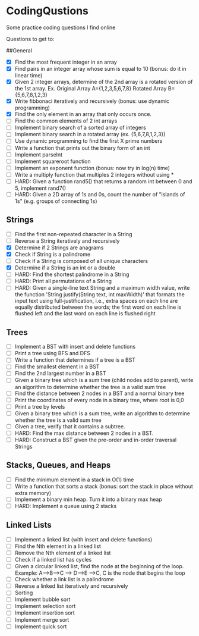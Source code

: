 # CodingQustions

Some practice coding questions I find online

Questions to get to:

##General
- [x] Find the most frequent integer in an array
- [x] Find pairs in an integer array whose sum is equal to 10 (bonus: do it in linear time)
- [x] Given 2 integer arrays, determine of the 2nd array is a rotated version of the 1st array. Ex. Original Array A={1,2,3,5,6,7,8} Rotated Array B={5,6,7,8,1,2,3}
- [x] Write fibbonaci iteratively and recursively (bonus: use dynamic programming)
- [x] Find the only element in an array that only occurs once.
- [ ] Find the common elements of 2 int arrays
- [ ] Implement binary search of a sorted array of integers
- [ ] Implement binary search in a rotated array (ex. {5,6,7,8,1,2,3})
- [ ] Use dynamic programming to find the first X prime numbers
- [ ] Write a function that prints out the binary form of an int
- [ ] Implement parseInt
- [ ] Implement squareroot function
- [ ] Implement an exponent function (bonus: now try in log(n) time)
- [ ] Write a multiply function that multiples 2 integers without using *
- [ ] HARD: Given a function rand5() that returns a random int between 0 and 5, implement rand7()
- [ ] HARD: Given a 2D array of 1s and 0s, count the number of "islands of 1s" (e.g. groups of connecting 1s)

## Strings
- [ ] Find the first non-repeated character in a String
- [ ] Reverse a String iteratively and recursively
- [x] Determine if 2 Strings are anagrams
- [x] Check if String is a palindrome
- [ ] Check if a String is composed of all unique characters
- [x] Determine if a String is an int or a double
- [ ] HARD: Find the shortest palindrome in a String
- [ ] HARD: Print all permutations of a String
- [ ] HARD: Given a single-line text String and a maximum width value, write the function 'String justify(String text, int maxWidth)' that formats the input text using full-justification, i.e., extra spaces on each line are equally distributed between the words; the first word on each line is flushed left and the last word on each line is flushed right

## Trees
- [ ] Implement a BST with insert and delete functions
- [ ] Print a tree using BFS and DFS
- [ ] Write a function that determines if a tree is a BST
- [ ] Find the smallest element in a BST
- [ ] Find the 2nd largest number in a BST
- [ ] Given a binary tree which is a sum tree (child nodes add to parent), write an algorithm to determine whether the tree is a valid sum tree
- [ ] Find the distance between 2 nodes in a BST and a normal binary tree
- [ ] Print the coordinates of every node in a binary tree, where root is 0,0
- [ ] Print a tree by levels
- [ ] Given a binary tree which is a sum tree, write an algorithm to determine whether the tree is a valid sum tree
- [ ] Given a tree, verify that it contains a subtree.
- [ ] HARD: Find the max distance between 2 nodes in a BST.
- [ ] HARD: Construct a BST given the pre-order and in-order traversal Strings

## Stacks, Queues, and Heaps
- [ ] Find the minimum element in a stack in O(1) time
- [ ] Write a function that sorts a stack (bonus: sort the stack in place without extra memory)
- [ ] Implement a binary min heap. Turn it into a binary max heap
- [ ] HARD: Implement a queue using 2 stacks

## Linked Lists
- [ ] Implement a linked list (with insert and delete functions)
- [ ] Find the Nth element in a linked list
- [ ] Remove the Nth element of a linked list
- [ ] Check if a linked list has cycles
- [ ] Given a circular linked list, find the node at the beginning of the loop. Example: A-->B-->C --> D-->E -->C, C is the node that begins the loop
- [ ] Check whether a link list is a palindrome
- [ ] Reverse a linked list iteratively and recursively
- [ ] Sorting
- [ ] Implement bubble sort
- [ ] Implement selection sort
- [ ] Implement insertion sort
- [ ] Implement merge sort
- [ ] Implement quick sort
